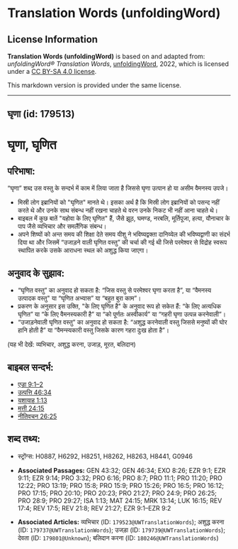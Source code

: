 # Translation Words (unfoldingWord)

## License Information

**Translation Words (unfoldingWord)** is based on and adapted from: _unfoldingWord® Translation Words_, [unfoldingWord](https://unfoldingword.org/utw), 2022, which is licensed under a [CC BY-SA 4.0 license](https://creativecommons.org/licenses/by-sa/4.0/legalcode.en).

This markdown version is provided under the same license.



--------------------------------

## घृणा (id: 179513)

घृणा, घृणित
===========

परिभाषा:
--------

“घृणा” शब्द उस वस्तु के सन्दर्भ में काम में लिया जाता है जिससे घृणा उत्पान हो या असीम वैमनस्य उपजे।

* मिस्री लोग इब्रानियों को "घृणित" मानते थे। इसका अर्थ है कि मिस्री लोग इब्रानियों को पसन्द नहीं करते थे और उनके साथ संबन्ध नहीं रखना चाहते थे वरन उनके निकट भी नहीं आना चाहते थे।
* बाइबल में कुछ बातें "यहोवा के लिए घृणित" हैं, जैसे झूठ, घमण्ड, नरबलि, मूर्तिपूजा, हत्या, यौनाचार के पाप जैसे व्यभिचार और समलैंगिक संबन्ध।
* अपने शिष्यों को अन्त समय की शिक्षा देते समय यीशु ने भविष्यद्वक्ता दानिय्येल की भविष्यद्वाणी का संदर्भ दिया था और जिसमें “उजाड़ने वाली घृणित वस्तु” की चर्चा की गई थी जिसे परमेश्वर से विद्रोह स्वरूप स्थापित करके उसके आराधना स्थल को अशुद्ध किया जाएगा।

अनुवाद के सुझाव:
----------------

* “घृणित वस्तु” का अनुवाद हो सकता है: “जिस वस्तु से परमेश्वर घृणा करता है”, या “वैमनस्य उत्पादक वस्तु" या “घृणित अभ्यास” या “बहुत बुरा काम”।
* प्रकरण के अनुसार इस उक्ति, "के लिए घृणित है" के अनुवाद रूप हो सकेत हैं: “के लिए अत्यधिक घृणित” या “के लिए वैमनस्यकारी है” या “को पूर्णतः अस्वीकार्य” या “गहरी घृणा उत्पन्न करनेवाली”।
* “उजाड़नेवाली घृणित वस्तु” का अनुवाद हो सकता है: “अशुद्ध करनेवाली वस्तु जिससे मनुष्यों की घोर हानि होती है” या “वैमन्स्यकारी वस्तु जिसके कारण गहरा दुःख होता है”।

(यह भी देखें: व्यभिचार, अशुद्ध करना, उजाड़, मूरत, बलिदान)

बाइबल सन्दर्भ:
--------------

* [एज्रा 9:1–2](https://ref.ly/Ezra9:1-Ezra9:2)
* [उत्पत्ति 46:34](https://ref.ly/Gen46:34)
* [यशायाह 1:13](https://ref.ly/Isa1:13)
* [मत्ती 24:15](https://ref.ly/Matt24:15)
* [नीतिवचन 26:25](https://ref.ly/Prov26:25)

शब्द तथ्य:
----------

* स्ट्रोंग्स: H0887, H6292, H8251, H8262, H8263, H8441, G0946

* **Associated Passages:** GEN 43:32; GEN 46:34; EXO 8:26; EZR 9:1; EZR 9:11; EZR 9:14; PRO 3:32; PRO 6:16; PRO 8:7; PRO 11:1; PRO 11:20; PRO 12:22; PRO 13:19; PRO 15:8; PRO 15:9; PRO 15:26; PRO 16:5; PRO 16:12; PRO 17:15; PRO 20:10; PRO 20:23; PRO 21:27; PRO 24:9; PRO 26:25; PRO 28:9; PRO 29:27; ISA 1:13; MAT 24:15; MRK 13:14; LUK 16:15; REV 17:4; REV 17:5; REV 21:8; REV 21:27; EZR 9:1–EZR 9:2
* **Associated Articles:** व्यभिचार (ID: `179523@UWTranslationWords`); अशुद्ध करना (ID: `179737@UWTranslationWords`); उजड़ा (ID: `179739@UWTranslationWords`); देवता (ID: `179801@Unknown`); बलिदान करना (ID: `180246@UWTranslationWords`)

